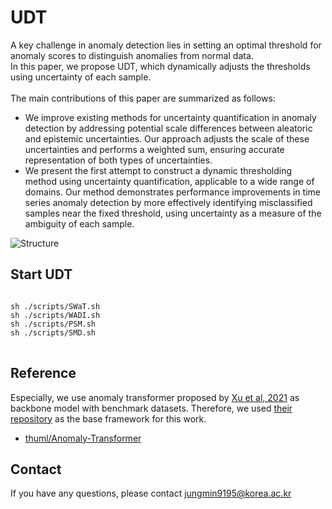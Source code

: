 # UDT 
A key challenge in anomaly detection lies in setting an optimal threshold for anomaly scores to distinguish anomalies from normal data. <br/>
In this paper, we propose UDT, which dynamically adjusts the thresholds using uncertainty of each sample. <br/><br/>
The main contributions of this paper are summarized as follows:
- We improve existing methods for uncertainty quantification in anomaly detection by addressing potential scale differences between aleatoric and epistemic uncertainties. Our approach adjusts the scale of these uncertainties and performs a weighted sum, ensuring accurate representation of both types of uncertainties. 
- We present the first attempt to construct a dynamic thresholding method using uncertainty quantification, applicable to a wide range of domains. Our method demonstrates performance improvements in time series anomaly detection by more effectively identifying misclassified samples near the fixed threshold, using uncertainty as a measure of the ambiguity of each sample.

![Structure](https://github.com/user-attachments/assets/9e418c70-e62d-4859-9adb-ec01993b5843)

## Start UDT
<pre>
<code>
sh ./scripts/SWaT.sh
sh ./scripts/WADI.sh
sh ./scripts/PSM.sh
sh ./scripts/SMD.sh
</code>
</pre>

## Reference
Especially, we use anomaly transformer proposed by [Xu et al, 2021](https://arxiv.org/abs/2110.02642) as backbone model with benchmark datasets. Therefore, we used [their repository](https://github.com/thuml/Anomaly-Transformer) as the base framework for this work. <br/>
- [thuml/Anomaly-Transformer](https://github.com/thuml/Anomaly-Transformer)

## Contact
If you have any questions, please contact jungmin9195@korea.ac.kr
